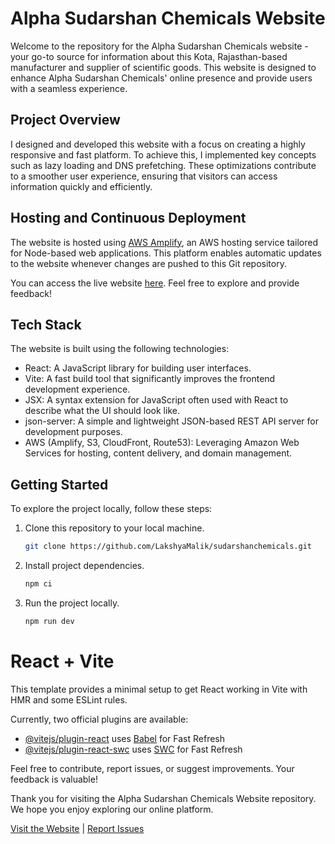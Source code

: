 # Alpha Sudarshan Chemicals Website

Welcome to the repository for the Alpha Sudarshan Chemicals website - your go-to source for information about this Kota, Rajasthan-based manufacturer and supplier of scientific goods. This website is designed to enhance Alpha Sudarshan Chemicals' online presence and provide users with a seamless experience.

## Project Overview

I designed and developed this website with a focus on creating a highly responsive and fast platform. To achieve this, I implemented key concepts such as lazy loading and DNS prefetching. These optimizations contribute to a smoother user experience, ensuring that visitors can access information quickly and efficiently.

## Hosting and Continuous Deployment

The website is hosted using [AWS Amplify](https://aws.amazon.com/amplify/), an AWS hosting service tailored for Node-based web applications. This platform enables automatic updates to the website whenever changes are pushed to this Git repository.

You can access the live website [here](https://www.alphasudarshan.in). Feel free to explore and provide feedback!

## Tech Stack

The website is built using the following technologies:

- React: A JavaScript library for building user interfaces.
- Vite: A fast build tool that significantly improves the frontend development experience.
- JSX: A syntax extension for JavaScript often used with React to describe what the UI should look like.
- json-server: A simple and lightweight JSON-based REST API server for development purposes.
- AWS (Amplify, S3, CloudFront, Route53): Leveraging Amazon Web Services for hosting, content delivery, and domain management.

## Getting Started

To explore the project locally, follow these steps:

1. Clone this repository to your local machine.
   ```bash
   git clone https://github.com/LakshyaMalik/sudarshanchemicals.git
   ```

2. Install project dependencies.
   ```bash
   npm ci
   ```

3. Run the project locally.
   ```bash
   npm run dev
   ```

# React + Vite

This template provides a minimal setup to get React working in Vite with HMR and some ESLint rules.

Currently, two official plugins are available:

- [@vitejs/plugin-react](https://github.com/vitejs/vite-plugin-react/blob/main/packages/plugin-react/README.md) uses [Babel](https://babeljs.io/) for Fast Refresh
- [@vitejs/plugin-react-swc](https://github.com/vitejs/vite-plugin-react-swc) uses [SWC](https://swc.rs/) for Fast Refresh



Feel free to contribute, report issues, or suggest improvements. Your feedback is valuable!

Thank you for visiting the Alpha Sudarshan Chemicals Website repository. We hope you enjoy exploring our online platform.

[Visit the Website](https://www.alphasudarshan.in) | [Report Issues](https://github.com/your-username/alpha-sudarshan-chemicals-website/issues)
